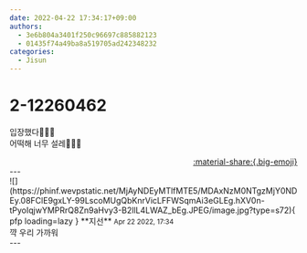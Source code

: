 ```yaml
---
date: 2022-04-22 17:34:17+09:00
authors:
  - 3e6b804a3401f250c96697c885882123
  - 01435f74a49ba8a519705ad242348232
categories:
  - Jisun
---
```


# 2-12260462

<div class="post-container" markdown="1">
<div class="content-container md-sidebar__scrollwrap" markdown="1">

입장했다💜💜💜<br>어떡해 너무 설레💜💜💜

</div>
</div>

<div style="text-align: right;" markdown="1">
<a href="https://weverse.io/fromis9/fanpost/2-12260462" style="text-align: right;">:material-share:{.big-emoji}</a>
</div>
---

<div class="comments-container md-sidebar__scrollwrap" markdown="1">
<div class="comment" markdown="1">
<div class='id-container' markdown="1">
![](https://phinf.wevpstatic.net/MjAyNDEyMTlfMTE5/MDAxNzM0NTgzMjY0NDEy.08FClE9gxLY-99LscoMUgQbKnrVicLFFWSqmAi3eGLEg.hXV0n-tPyoIqjwYMPRrQ8Zn9aHvy3-B2llL4LWAZ_bEg.JPEG/image.jpg?type=s72){ pfp loading=lazy }
**<span class="artist">지선</span>** <small>Apr 22 2022, 17:34</small><br>
</div>
<div class='comment-body' markdown="1">
꺅 우리 가까워
</div>
</div>
</div>
---
